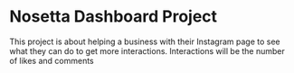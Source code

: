 # Nosetta Dashboard Project

This project is about helping a business with their Instagram page to see what they can do to get more interactions. Interactions will be the number of likes and comments

